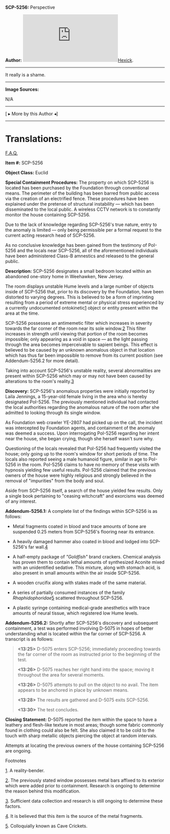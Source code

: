 **SCP-5256:** Perspective

**Author:** [![Hexick](http://www.wikidot.com/avatar.php?userid=5065702&amp;size=small&amp;timestamp=1593550973)](http://www.wikidot.com/user:info/hexick)[Hexick](http://www.wikidot.com/user:info/hexick).

* * *

It really is a shame.

* * *

**Image Sources:**

N/A

* * *

\[ ▸ More by this Author ◂\]

* * *

Translations:
=============

[F.A.Q.](http://www.scp-wiki.net/component:info-ayers)

**Item #:** SCP-5256

**Object Class:** Euclid

**Special Containment Procedures:** The property on which SCP-5256 is located has been purchased by the Foundation through conventional means. The perimeter of the building has been barred from public access via the creation of an electrified fence. These procedures have been explained under the pretense of structural instability — which has been disseminated to the local public. A wireless CCTV network is to constantly monitor the house containing SCP-5256.

Due to the lack of knowledge regarding SCP-5256's true nature, entry to the anomaly is limited — only being permissible per a formal request to the current acting research head of SCP-5256.

As no conclusive knowledge has been gained from the testimony of PoI-5256 and the locals near SCP-5256, all of the aforementioned individuals have been administered Class-B amnestics and released to the general public.

**Description:** SCP-5256 designates a small bedroom located within an abandoned one-story home in Weehawken, New Jersey.

The room displays unstable Hume levels and a large number of objects inside of SCP-5256 that, prior to its discovery by the Foundation, have been distorted to varying degrees. This is believed to be a form of imprinting resulting from a period of extreme mental or physical stress experienced by a currently undocumented ontokinetic[1](javascript:;) object or entity present within the area at the time.

SCP-5256 possesses an antimemetic filter which increases in severity towards the far corner of the room near its sole window.[2](javascript:;) This filter increases in strength until viewing that portion of the room becomes impossible; only appearing as a void in space — as the light passing through the area becomes imperceivable to sapient beings. This effect is believed to be caused by an unknown anomalous object in that location which has thus far been impossible to remove from its current position (see Addendum-5256.2 for more detail).

Taking into account SCP-5256's unstable reality, several abnormalities are present within SCP-5256 which may or may not have been caused by alterations to the room's reality.[3](javascript:;)

**Discovery:** SCP-5256's anomalous properties were initially reported by Laila Jennings, a 15-year-old female living in the area who is hereby designated PoI-5256. The previously mentioned individual had contacted the local authorities regarding the anomalous nature of the room after she admitted to looking through its single window.

As Foundation web crawler YE-2807 had picked up on the call, the incident was intercepted by Foundation agents, and containment of the anomaly was deemed a success. Upon interrogating PoI-5256 regarding her intent near the house, she began crying, though she herself wasn't sure why.

Questioning of the locals revealed that PoI-5256 had frequently visited the house; only going up to the room's window for short periods of time. The locals also reported seeing a male humanoid figure, similar in age to PoI-5256 in the room. PoI-5256 claims to have no memory of these visits with hypnosis yielding few useful results. PoI-5256 claimed that the previous owners of the house were highly religious and strongly believed in the removal of "impurities" from the body and soul.

Aside from SCP-5256 itself, a search of the house yielded few results. Only a single book pertaining to "ceasing witchcraft" and exorcisms was deemed of any interest.

**Addendum-5256.1:** A complete list of the findings within SCP-5256 is as follows:

*   Metal fragments coated in blood and trace amounts of bone are suspended 0.25 meters from SCP-5256's flooring near its entrance.

*   A heavily damaged hammer also coated in blood and lodged into SCP-5256's far wall.[4](javascript:;)

*   A half-empty package of _"Goldfish"_ brand crackers. Chemical analysis has proven them to contain lethal amounts of synthesized Aconite mixed with an unidentified sedative. This mixture, along with stomach acid, is also present in small amounts within the air inside SCP-5256.

*   A wooden crucifix along with stakes made of the same material.

*   A series of partially consumed instances of the family _Rhaphidophoridae_[5](javascript:;) scattered throughout SCP-5256.

*   A plastic syringe containing medical-grade anesthetics with trace amounts of neural tissue, which registered low Hume levels.

  
**Addendum-5256.2:** Shortly after SCP-5256's discovery and subsequent containment, a test was performed involving D-5075 in hopes of better understanding what is located within the far corner of SCP-5256. A transcript is as follows:

> **<13:25>** D-5075 enters SCP-5256; immediately proceeding towards the far corner of the room as instructed prior to the beginning of the test.  
>   
> **<13:26>** D-5075 reaches her right hand into the space; moving it throughout the area for several moments.  
>   
> **<13:26>** D-5075 attempts to pull on the object to no avail. The item appears to be anchored in place by unknown means.  
>   
> **<13:28>** The results are gathered and D-5075 exits SCP-5256.  
>   
> **<13:30>** The test concludes.

**Closing Statement:** D-5075 reported the item within the space to have a leathery and flesh-like texture in most areas; though some fabric commonly found in clothing could also be felt. She also claimed it to be cold to the touch with sharp metallic objects piercing the object at random intervals.

Attempts at locating the previous owners of the house containing SCP-5256 are ongoing.

Footnotes

[1](javascript:;). A reality-bender.

[2](javascript:;). The previously stated window possesses metal bars affixed to its exterior which were added prior to containment. Research is ongoing to determine the reason behind this modification.

[3](javascript:;). Sufficient data collection and research is still ongoing to determine these factors.

[4](javascript:;). It is believed that this item is the source of the metal fragments.

[5](javascript:;). Colloquially known as Cave Crickets.